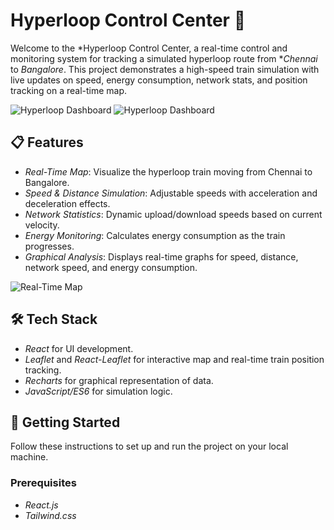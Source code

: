 # Hyperloop Control Center 🚄

Welcome to the *Hyperloop Control Center, a real-time control and monitoring system for tracking a simulated hyperloop route from **Chennai* to *Bangalore*. This project demonstrates a high-speed train simulation with live updates on speed, energy consumption, network stats, and position tracking on a real-time map.

![Hyperloop Dashboard](https://drive.google.com/file/d/1hRzo67Ku28wAirbdMlHq9GMR8-7XyWpT/view?usp=sharing)
![Hyperloop Dashboard](https://drive.google.com/file/d/1hBD0XXdg6ID-KLrMpKVMDeA0eeAiJAZz/view?usp=sharing)

## 📋 Features

- *Real-Time Map*: Visualize the hyperloop train moving from Chennai to Bangalore.
- *Speed & Distance Simulation*: Adjustable speeds with acceleration and deceleration effects.
- *Network Statistics*: Dynamic upload/download speeds based on current velocity.
- *Energy Monitoring*: Calculates energy consumption as the train progresses.
- *Graphical Analysis*: Displays real-time graphs for speed, distance, network speed, and energy consumption.

![Real-Time Map](https://via.placeholder.com/800x400?text=Real-Time+Map)

## 🛠 Tech Stack

- *React* for UI development.
- *Leaflet* and *React-Leaflet* for interactive map and real-time train position tracking.
- *Recharts* for graphical representation of data.
- *JavaScript/ES6* for simulation logic.

## 🚀 Getting Started

Follow these instructions to set up and run the project on your local machine.

### Prerequisites
- *React.js*
- *Tailwind.css*



